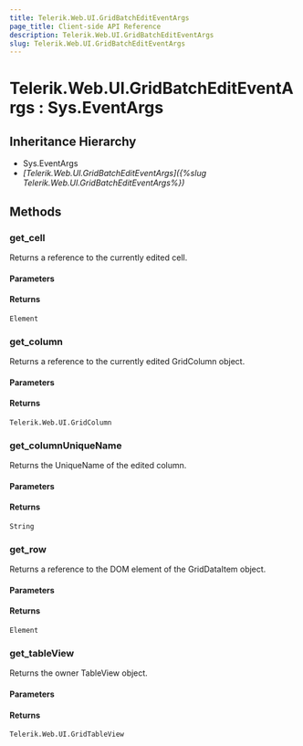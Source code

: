 ```yaml
---
title: Telerik.Web.UI.GridBatchEditEventArgs
page_title: Client-side API Reference
description: Telerik.Web.UI.GridBatchEditEventArgs
slug: Telerik.Web.UI.GridBatchEditEventArgs
---
```


# Telerik.Web.UI.GridBatchEditEventArgs : Sys.EventArgs 

## Inheritance Hierarchy

* Sys.EventArgs
* *[Telerik.Web.UI.GridBatchEditEventArgs]({%slug Telerik.Web.UI.GridBatchEditEventArgs%})*


## Methods

###  get_cell

Returns a reference to the currently edited cell.

#### Parameters

#### Returns

`Element` 

### get_column

Returns a reference to the currently edited GridColumn object.

#### Parameters

#### Returns

`Telerik.Web.UI.GridColumn` 

### get_columnUniqueName

Returns the UniqueName of the edited column. 

#### Parameters

#### Returns

`String` 

### get_row

Returns a reference to the DOM element of the GridDataItem object.

#### Parameters

#### Returns

`Element` 

### get_tableView

Returns the owner TableView object.

#### Parameters

#### Returns

`Telerik.Web.UI.GridTableView` 




